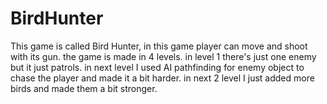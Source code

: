 # BirdHunter

This game is called Bird Hunter, in this game player can move and shoot with its gun.
the game is made in 4 levels. in level 1 there's just one enemy but it just patrols.
in next level I used AI pathfinding for enemy object to chase the player and made it a bit harder.
in next 2 level I just added more birds and made them a bit stronger.
